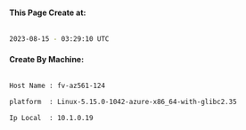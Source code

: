
   
#### This Page Create at:

```bash

2023-08-15 - 03:29:10 UTC

```

#### Create By Machine:

```bash

Host Name : fv-az561-124

platform  : Linux-5.15.0-1042-azure-x86_64-with-glibc2.35

Ip Local  : 10.1.0.19

```

